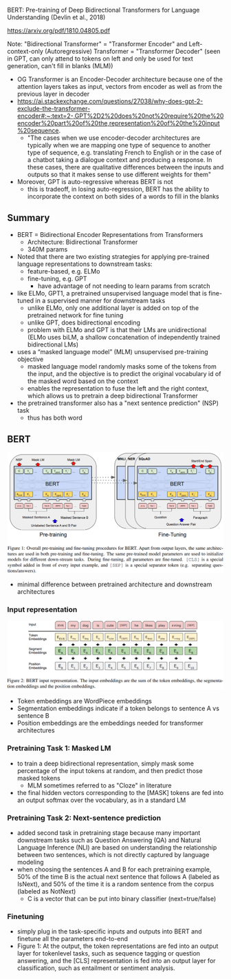 BERT: Pre-training of Deep Bidirectional Transformers for Language Understanding (Devlin et al., 2018)

https://arxiv.org/pdf/1810.04805.pdf

Note: "Bidirectional Transformer" = "Transformer Encoder" and Left-context-only (Autoregressive) Transformer = "Transformer Decoder" (seen in GPT, can only attend to tokens on left and only be used for text generation, can't fill in blanks (MLM))
- OG Transformer is an Encoder-Decoder architecture because one of the attention layers takes as input, vectors from encoder as well as from the previous layer in decoder
- https://ai.stackexchange.com/questions/27038/why-does-gpt-2-exclude-the-transformer-encoder#:~:text=2-,GPT%2D2%20does%20not%20require%20the%20encoder%20part%20of%20the,representation%20of%20the%20input%20sequence.
	- "The cases when we use encoder-decoder architectures are typically when we are mapping one type of sequence to another type of sequence, e.g. translating French to English or in the case of a chatbot taking a dialogue context and producing a response. In these cases, there are qualitative differences between the inputs and outputs so that it makes sense to use different weights for them"
- Moreover, GPT is auto-regressive whereas BERT is not
	- this is tradeoff, in losing auto-regression, BERT has the ability to incorporate the context on both sides of a words to fill in the blanks

## Summary
- BERT = Bidirectional Encoder Representations from Transformers
	- Architecture: Bidirectional Transformer
	- 340M params
- Noted that there are two existing strategies for applying pre-trained language representations to downstream tasks: 
	- feature-based, e.g. ELMo
	- fine-tuning, e.g. GPT
		 - have advantage of not needing to learn params from scratch
- like ELMo, GPT1, a pretrained unsupervised language model that is fine-tuned in a supervised manner for downstream tasks
	- unlike ELMo, only one additional layer is added on top of the pretrained network for fine tuning
	- unlike GPT, does bidirectional encoding
	 - problem with ELMo and GPT is that their LMs are unidirectional (ELMo uses biLM, a shallow concatenation of independently trained bidirectional LMs)
 - uses a “masked language model” (MLM) unsupervised pre-training objective
	- masked language model randomly masks some of the tokens from the input, and the objective is to predict the original vocabulary id of the masked word based on the context
	- enables the representation to fuse the left and the right context, which allows us to pretrain a deep bidirectional Transformer 
 - the pretrained transformer also has a "next sentence prediction" (NSP) task
	 - thus has both word
 
## BERT
![](../../images/Pasted%20image%2020221225194032.png)
- minimal difference between pretrained architecture and downstream architectures
### Input representation
![](../../images/Pasted%20image%2020221225201717.png)
- Token embeddings are WordPiece embeddings
- Segmentation embeddings indicate if a token belongs to sentence A vs sentence B
- Position embeddings are the embeddings needed for transformer architectures
### Pretraining Task 1: Masked LM
- to train a deep bidirectional representation, simply mask some percentage of the input tokens at random, and then predict those masked tokens
	- MLM sometimes referred to as "Cloze" in literature
 - the final hidden vectors corresponding to the [MASK] tokens are fed into an output softmax over the vocabulary, as in a standard LM
### Pretraining Task 2: Next-sentence prediction
- added second task in pretraining stage because many important downstream tasks such as Question Answering (QA) and Natural Language Inference (NLI) are based on understanding the relationship between two sentences, which is not directly captured by language modeling
- when choosing the sentences A and B for each pretraining example, 50% of the time B is the actual next sentence that follows A (labeled as IsNext), and 50% of the time it is a random sentence from the corpus (labeled as NotNext)
	- C is a vector that can be put into binary classifier (next=true/false)
### Finetuning
- simply plug in the task-specific inputs and outputs into BERT and finetune all the parameters end-to-end
- Figure 1: At the output, the token representations are fed into an output layer for tokenlevel tasks, such as sequence tagging or question answering, and the [CLS] representation is fed into an output layer for classification, such as entailment or sentiment analysis.